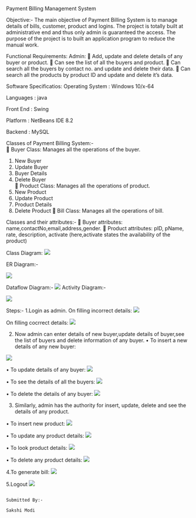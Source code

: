 Payment Billing Management System

Objective:-
The main objective of Payment Billing System is to manage details of bills, customer, product and logins. The project is totally built at administrative end and thus only admin is guaranteed the access. The purpose of the project is to built an application program to reduce the manual work.	

Functional  Requirements:
Admin:
	Add, update and delete details of any buyer or product.
	Can see the list of all the buyers and product.
	Can search all the buyers by contact no. and update and delete their data.
	Can search all the products by product ID and update and delete it’s data.

Software Specificatios:
Operating System   	 : 	Windows 10/x-64

Languages  		 : 	java 

Front End	   	 : 	Swing

Platform		 : 	NetBeans IDE 8.2

Backend                  : 	MySQL


Classes of Payment Billing System:-                                           
	Buyer Class: Manages all the operations of the buyer.
1.	New Buyer
2.	Update Buyer
3.	Buyer Details  
4.	Delete Buyer         
	Product Class: Manages all the operations of product.
1.	New Product
2.	Update Product
3.	Product Details
4.	Delete Product
                	Bill Class: Manages all the operations of bill.

Classes and their attributes:-
	Buyer attributes: name,contactNo,email,address,gender.
	Product attributes: pID, pName, rate, description, activate
                                  (here,activate states the availability of the product)

Class Diagram:
![](Screenshots/class_diagram.png)


ER Diagram:-

![](Screenshots/ER_Diagram.png)


Dataflow Diagram:-
![](Screenshots/dataflow_diagram.png)
Activity Diagram:-

![](Screenshots/activity_diagram.png)

Steps:-
    1.Login as admin.     On filling incorrect details:
![](Screenshots/Incorrect_Username_Password.png)



On filling cocrrect details:
 ![](Screenshots/Correct_Username.png)

2. Now admin can enter details of new buyer,update details of buyer,see the list of buyers and delete information of any buyer.
•	To insert a new details of any new buyer:
 
![](Screenshots/insert_buyer.png)
 
•	To update details of any buyer:
![](Screenshots/update_buyer.png) 
 
•	To see the  details of all the buyers:
![](Screenshots/buyer_details.png)

•	To delete the details  of any buyer:
 ![](Screenshots/delete_buyer.png)

3. Similarly, admin has the authority for insert, update, delete and see the details of any product.

•	To insert new product:
![](Screenshots/insert_product.png)

•	To update any product details:
![](Screenshots/update_product.png)

•	To look product details:
 ![](Screenshots/product_details.png)
 
•	To delete any product details:
 ![](Screenshots/delete_product.png)

4.To generate bill:
 ![](Screenshots/billing.png)

5.Logout
![](Screenshots/logout.png) 

                                                                                                                                 Submitted By:-
                                                                                                                                 Sakshi Modi

 
